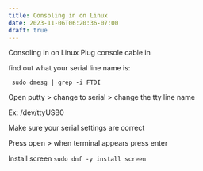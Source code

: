 ```yaml
---
title: Consoling in on Linux
date: 2023-11-06T06:20:36-07:00
draft: true
---
```

Consoling in on Linux
Plug console cable in

find out what your serial line name is:

` sudo dmesg | grep -i FTDI`

Open putty > change to serial > change the tty line name

Ex: /dev/ttyUSB0

Make sure your serial settings are correct

Press open > when terminal appears press enter

Install screen
`sudo dnf -y install screen`